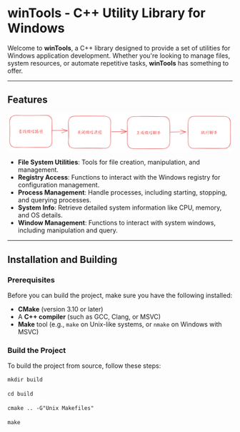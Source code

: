# winTools - C++ Utility Library for Windows

Welcome to **winTools**, a C++ library designed to provide a set of utilities for Windows application development. Whether you're looking to manage files, system resources, or automate repetitive tasks, **winTools** has something to offer.

---

## Features
![alt text](screenshot/wetchat.png)

- **File System Utilities**: Tools for file creation, manipulation, and management.
- **Registry Access**: Functions to interact with the Windows registry for configuration management.
- **Process Management**: Handle processes, including starting, stopping, and querying processes.
- **System Info**: Retrieve detailed system information like CPU, memory, and OS details.
- **Window Management**: Functions to interact with system windows, including manipulation and query.

---

## Installation and Building

### Prerequisites

Before you can build the project, make sure you have the following installed:

- **CMake** (version 3.10 or later)
- A **C++ compiler** (such as GCC, Clang, or MSVC)
- **Make** tool (e.g., `make` on Unix-like systems, or `nmake` on Windows with MSVC)

### Build the Project

To build the project from source, follow these steps:
```
mkdir build

cd build

cmake .. -G"Unix Makefiles"

make 
